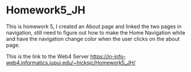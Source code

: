 # Homework5_JH
 This is homework 5, I created an About page and linked the two pages in navigation, still need to figure out how to make the Home Navigation white and have the navigation change color when the user clicks on the about page.

 This is the link to the Web4 Server https://in-info-web4.informatics.iupui.edu/~hicksjc/Homework5_JH/

